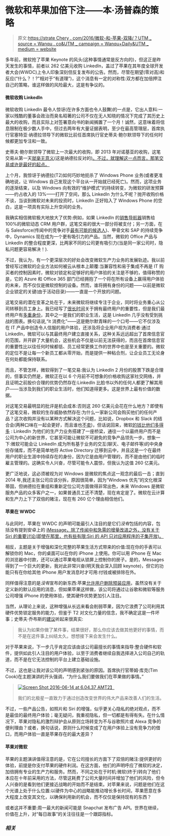 # 微软和苹果加倍下注——本·汤普森的策略

> 原文:[https://strate Chery . com/2016/微软-和-苹果-双降/？UTM _ source = Wanqu . co&UTM _ campaign = Wanqu+Daily&UTM _ medium = website](https://stratechery.com/2016/microsoft-and-apple-double-down/?utm_source=wanqu.co&utm_campaign=Wanqu+Daily&utm_medium=website)

多年前，微软抢了苹果 Keynote 的风头(这种事情通常是反方向的)，但这正是昨天发生的事情，前者以 262 亿美元收购 LinkedIn，盖过了苹果在其年度全球开发者大会(WWDC)上令人印象深刻但反复发布的公告。然而，尽管在期望(零对高)和反应(“什么？！?"相对于“有道理”)，这个消息有一定的对称性:双方都在加倍押注自己的策略，谁这样做的风险最大，这是有争议的。

#### 微软收购 LinkedIn

微软收购 LinkedIn 最令人惊讶(在许多方面也令人鼓舞)的一点是，它出人意料:一家以残酷的董事会政治而臭名昭著的公司不仅在无人知晓的情况下完成了其历史上最大的收购，而且实际上对签署意向书的新闻搁置了一个月！诚然，这意味着将信息限制在极少数人手中，但过去两年有大量证据表明，至少在最高管理层，首席执行官塞特亚·纳德拉领导下的微软比前任首席执行官史蒂夫·鲍尔默领导下的任何时候都更加专注和一致。

史蒂夫·鲍尔默领导了微软上一次最大的收购，即 2013 年对诺基亚的收购，这笔交易从第一天[就毫无意义](https://stratechery.com/2013/the-deal-that-makes-no-sense/)(这是纳德拉反对的[)。不过，就理解这一点而言，那笔交易或许是最好的起点。](http://www.bloomberg.com/news/articles/2014-03-05/microsoft-s-nadella-manages-legacy-of-ballmer-board-split)

上个月，我惊讶于纳德拉(T2)如何巧妙地扼杀了 Windows Phone 业务(或者更准确地说，让 Windows 自己发现这个平台从一开始就已经死亡)。然而，这项业务的逐渐结束，以及 Windows 向有效的“维护模式”的持续转变，为微软的研发预算——约占收入的 13%——打开了空间，那么 LinkedIn 为什么不呢？抛开收购价格不谈，当谈到微软对未来的投资时，LinkedIn 正好陷入了 Windows Phone 的空白，这是一项具有实际上升空间的业务。

我确实相信微软极大地放大了优势:例如，如果 LinkedIn 的[销售导航器](https://business.linkedin.com/sales-solutions/sales-navigator)销售给 100%的微软动态 CRM 用户群，这笔交易的很大一部分将被支付；另一方面，在与 Salesforce(传闻中的竞争对手[最有可能的候选人](http://www.bloomberg.com/news/articles/2016-06-13/morgan-stanley-scores-with-microsoft-deal-surpassing-goldman))、甲骨文和 SAP 的持续竞争中，Dynamics 现在成为一个更有吸引力的产品。当然，微软的 Office 产品与 LinkedIn 的整合程度更深，比两家不同的公司更有吸引力(当是同一家公司时，隐私问题更容易解决！).

不过，我认为，有一个更深层次的好处会改变微软生产力业务的发展轨迹。我以前曾经写过微软的企业方法如何被云从根本上颠覆:当兼容性和易于集成不再是 IT 购买者的控制因素时，微软对锁定和足够好的用户体验的关注是不够的，值得称赞的是，它的 Azure 和 Office 365 部门已经拥抱了一个将在所有设备上赢得用户体验的未来，而不仅仅是微软控制的设备。然而，谁将拥有身份的问题——以前是微软企业锁定的关键(由于活动目录)——一直是一个开放的问题。

这笔交易的潜在变革之处在于，未来微软将继续专注于企业，同时将业务重心从公司转移到员工身上。我已经写了[很长时间](https://stratechery.com/2015/aggregation-theory/)关于拥有最终用户的重要性，但是我们最终用户有[多重身份](https://stratechery.com/2013/multitudes-social/)，其中之一是我们的职业生活，这是 LinkedIn 几乎没有受到挑战的图表。换句话说,“it 消费化”——这是鲍尔默青睐的一个口号——它不仅涉及在 IT 产品中创造令人信服的用户体验，还涉及将企业用户视为消费者:通过 LinkedIn，微软可以与其最终用户建立直接关系，这种关系远远超出了首席信息官的范围，并开辟了大量机会，这些机会不仅是以前无法获得的，而且在首席信息官的重要性比以往任何时候都低、员工经常更换工作的世界中也是至关重要的。微软的定位不是让每一个新员工都从零开始，而是提供一种粘合剂，让企业员工无论身在何处都能保持联系。

而且，不管怎样，微软得到了一笔交易:我认为 LinkedIn 2 月份的股票下跌是合理的，但事实仍然是，微软正在以 6 个月前不可想象的价格收购这家社交网络，并且证明之前股价合理的优势仍然存在:LinkedIn 比脸书以外的任何人都更了解其用户——当涉及到我们的职业生活时，他们知道得更多。这是世界上最有价值的数据。

对这笔交易最明显的批评是机会成本:否则这 260 亿美元会花在什么地方？即使有了这笔交易，微软的生存威胁依然存在:为什么一家新公司会购买他们的任何产品？这次收购并没有以某种方式解决这个问题，比如说，Dropbox 和 Slack 的结合会(两种口味在一起会更好，而且谁也[不卖](https://stratechery.com/2016/amazon-echo-expand-the-nest-failure-microsoft-and-slack/))，但话说回来，微软[的钱比他们多得多](https://stratechery.com/2014/daily-update-violate-privacy-like-professional-microsoft-acquires-acompli-amazons-kiva-cleverness/) : LinkedIn 为他们的生产力业务搭建了一座桥梁，通往一个以最终用户而不是公司为中心的新世界，它甚至可能让微软不可避免的竞争产品领先一步。想象一下:微软可能会让 LinkedIn 成为所有基于业务的交互(聊天、电子邮件等)的中央身份存储库，而不是简单地将 Active Directory 迁移到云中，并且这是一个在最终用户的职业生涯中持续存在的身份，因为它是由用户管理的，而不是由他们的临时雇主管理的。这确实令人兴奋，尽管可能令人震惊，但我认为这值 260 亿美元。

更广泛地说，这必须被视为对 Windows 是微软的焦点这一观念的最后一击；直到 2014 年,我还主张公司应该分拆，原因很简单，因为“Windows 优先”的文化根深蒂固，但纳德拉在重组和重新定位公司方面做得非常出色，未来 Windows 是微软服务产品的众多客户之一，如果普通员工还不清楚，现在肯定是了。微软在云计算和生产力上下了双倍的赌注，现在有 260 亿个理由相信他们。

#### 苹果在 WWDC

与此同时，苹果在 WWDC 的声明可能最引人注目的是它们*没有*包括的内容，包括没有提到安卓上的 [iMessage，除了传闻中和急需的增量改进之外，没有关于 Siri 的重要讨论(即使在那里，也有些有限:Siri 的 API 只对应用程序的子集开放)。](https://stratechery.com/2016/wwdc-preview-line-files-for-ipo-yahoo-twitter-snapchat-and-messaging/)

相反，主题是关于增强和深化完整的苹果生活方式带来的价值:现在你的手表可以解锁你的 Mac，你的桌面可以在你的 iPhone 上使用。你可以用 iPhone 在 Mac 的浏览器中付款，还可以通过苹果电视从锁屏上控制你的房子。是的，Messages 得到了一个巨大的更新，我对此非常兴奋(明天我会深入回顾 keynote)，但它的功能只有在你给其他 iPhone 用户发消息时才可用:付钱或被排除在外。

同样值得注意的是*没有*宣布的新东西:苹果[允许用户删除预装应用](https://support.apple.com/en-gb/HT204221)，虽然没有关于定义新的默认应用的消息，但如果苹果这样做，该公司将通过让谷歌和微软等服务公司增强 iPhone 的使用体验，使其硬件优势更加引人注目。

当然，从理论上来说，这种增强从长远来看会削弱苹果，因为它浪费了公司利用其硬件优势锁定服务的能力，但鉴于 T2 对文化力量的信念，我不确定这是一件坏事；史蒂夫·乔布斯的[建议](http://www.nbcnews.com/id/12974884/)听起来很真实:

> 我认为如果你做了某件事，结果很好，那么你应该去做其他更好的事情，而不是在这件事上纠结太久。想想接下来会发生什么。

对于苹果来说，下一步几乎肯定应该由该公司最擅长的事情来指导:整合硬件和软件，提供如此引人注目的用户体验，以至于消费者继续自我选择进入公司自己的轨道，而不是在它无法控制的平台上建立基础设施。

不过，这也是让我对该公司的声明感到紧张的原因。首席执行官蒂姆·库克(Tim Cook)在主题演讲的开头强调，“为什么我们要做我们在苹果做的事情。”

> [![Screen Shot 2016-06-14 at 6.04.37 AM](../Images/0dee010d145a2e2b2155f9a6df609f6c.png)T2】](https://i0.wp.com/stratechery.com/wp-content/uploads/2016/06/Screen-Shot-2016-06-14-at-6.04.37-AM.png?ssl=1)
> 
> 我们的北极星一直致力于通过创造改变世界的伟大产品来改善人们的生活。

不过，一些产品公告，如照片和 Siri 的增强，似乎更关心隐私的绝对观点，而不是最佳的最终用户体验；毫无疑问，我重视隐私，但一切都是有得有失。在什么情况下，苹果对隐私的激烈辩护会从原则立场转变为不与谷歌照片或 Alexa 竞争的便利理由？或者，换句话说，原则什么时候变成了在用户体验上没有竞争力的借口，而用户体验一直是苹果存在的最大差异？

#### 苹果对微软

苹果的主题演讲值得注意的是，它在公司擅长的方面下了双倍的赌注:提供更好的体验，前提是你支付苹果的硬件利润。在这方面，他们的声明呼应了微软的决定，加倍拥有专业的生产力和服务。然而，不同之处在于时机:微软(终于)转向了他们本应在十年前采用的方法，尽管这耗费了公司大量时间并增加了他们的风险，但令人兴奋的是看到他们更接近战略的开始而不是结束。对苹果来说，问题是他们在这个光谱上处于什么位置:以硬件为中心的战略能推动增长多长时间，苹果愿意在多大程度上改变其文化，以确保利用新的机会，而不仅仅是保持现有的东西？

或者这并不重要:周一最大的新闻可能是 Snapchat 发布广告 API。世界在继续，价值在上升，对“每日故事”的关注往往是一个跟踪指标。

### *相关*